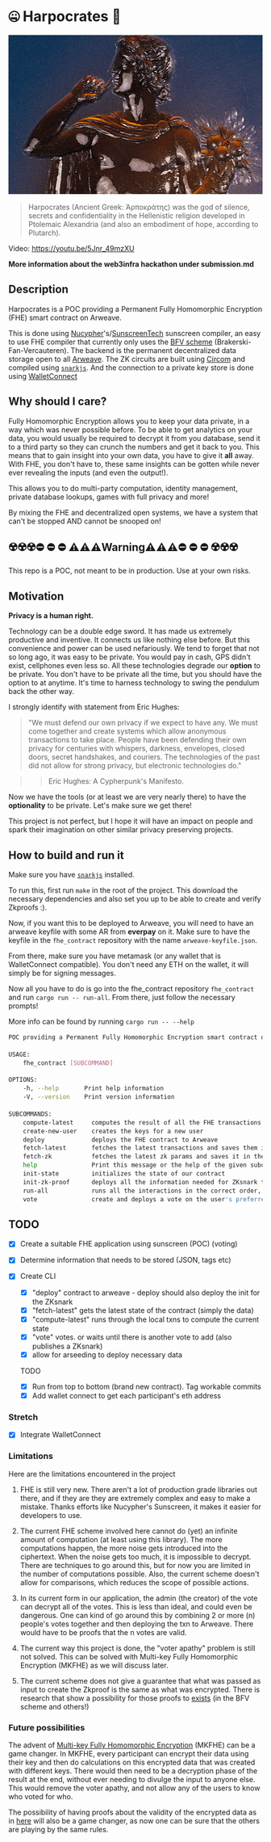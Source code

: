 # 🤐 Harpocrates 🙊

![Harpocrates](harpocrates.jpg)

> Harpocrates (Ancient Greek: Ἁρποκράτης) was the god of silence, secrets and confidentiality in the Hellenistic religion developed in Ptolemaic Alexandria (and also an embodiment of hope, according to Plutarch).

Video: https://youtu.be/5Jnr_49mzXU

**More information about the web3infra hackathon under submission.md**

## Description

Harpocrates is a POC providing a Permanent Fully Homomorphic Encryption (FHE) smart contract on Arweave.

This is done using [Nucypher](https://github.com/nucypher/)'s/[SunscreenTech](https://github.com/Sunscreen-tech/Sunscreen) sunscreen compiler, an easy to use FHE compiler that currently only uses the [BFV scheme](https://inferati.com/blog/fhe-schemes-bfv) (Brakerski-Fan-Vercauteren).
The backend is the permanent decentralized data storage open to all [Arweave](https://arweave.org).
The ZK circuits are built using [Circom](https://github.com/iden3/circom) and compiled using [`snarkjs`](https://github.com/iden3/snarkjs).
And the connection to a private key store is done using [WalletConnect](https://github.com/WalletConnect)

## Why should I care?

Fully Homomorphic Encryption allows you to keep your data private, in a way which was never possible before. To be able to get analytics on your data, you would usually be required to decrypt it from you database, send it to a third party so they can crunch the numbers and get it back to you. This means that to gain insight into your own data, you have to give it **all** away. With FHE, you don't have to, these same insights can be gotten while never ever revealing the inputs (and even the output!).

This allows you to do multi-party computation, identity management, private database lookups, games with full privacy and more!

By mixing the FHE and decentralized open systems, we have a system that can't be stopped AND cannot be snooped on!

## ☢️☢️☢️⛔ ⛔ ⛔ ⚠️⚠️⚠️Warning⚠️⚠️⚠️⛔ ⛔ ⛔ ☢️☢️☢️

This repo is a POC, not meant to be in production. Use at your own risks.

## Motivation

**Privacy is a human right.**

Technology can be a double edge sword. It has made us extremely productive and inventive. It connects us like nothing else before. But this convenience and power can be used nefariously. We tend to forget that not so long ago, it was easy to be private. You would pay in cash, GPS didn't exist, cellphones even less so. All these technologies degrade our **option** to be private. You don't have to be private all the time, but you should have the option to at anytime. It's time to harness technology to swing the pendulum back the other way.

I strongly identify with statement from Eric Hughes:

> "We must defend our own privacy if we expect to have any. We must come together and create systems which allow anonymous transactions to take place. People have been defending their own privacy for centuries with whispers, darkness, envelopes, closed doors, secret handshakes, and couriers. The technologies of the past did not allow for strong privacy, but electronic technologies do."

> > Eric Hughes: A Cypherpunk's Manifesto.

Now we have the tools (or at least we are very nearly there) to have the **optionality** to be private. Let's make sure we get there!

This project is not perfect, but I hope it will have an impact on people and spark their imagination on other similar privacy preserving projects.

## How to build and run it

Make sure you have [`snarkjs`](https://github.com/iden3/snarkjs) installed.

To run this, first run `make` in the root of the project. This download the necessary dependencies and also set you up to be able to create and verify Zkproofs :).

Now, if you want this to be deployed to Arweave, you will need to have an arweave keyfile with some AR from **everpay** on it. Make sure to have the keyfile in the `fhe_contract` repository with the name `arweave-keyfile.json`.

From there, make sure you have metamask (or any wallet that is WalletConnect compatible). You don't need any ETH on the wallet, it will simply be for signing messages.

Now all you have to do is go into the fhe_contract repository `fhe_contract` and run `cargo run -- run-all`. From there, just follow the necessary prompts!

More info can be found by running `cargo run -- --help`

```bash
POC providing a Permanent Fully Homomorphic Encryption smart contract on Arweave.

USAGE:
    fhe_contract [SUBCOMMAND]

OPTIONS:
    -h, --help       Print help information
    -V, --version    Print version information

SUBCOMMANDS:
    compute-latest     computes the result of all the FHE transactions
    create-new-user    creates the keys for a new user
    deploy             deploys the FHE contract to Arweave
    fetch-latest       fetches the latest transactions and saves them in the cache
    fetch-zk           fetches the latest zk params and saves it in the cache
    help               Print this message or the help of the given subcommand(s)
    init-state         initializes the state of our contract
    init-zk-proof      deploys all the information needed for ZKsnark to arweave
    run-all            runs all the interactions in the correct order, also is interactive
    vote               create and deploys a vote on the user's preferred proposition
```

## TODO

- [x] Create a suitable FHE application using sunscreen (POC) (voting)

- [x] Determine information that needs to be stored (JSON, tags etc)

- [x] Create CLI

  - [x] "deploy" contract to arweave - deploy should also deploy the init for the ZKsnark
  - [x] "fetch-latest" gets the latest state of the contract (simply the data)
  - [x] "compute-latest" runs through the local txns to compute the current state
  - [x] "vote" votes. or waits until there is another vote to add (also publishes a ZKsnark)
  - [x] allow for arseeding to deploy necessary data

  TODO

  - [x] Run from top to bottom (brand new contract). Tag workable commits
  - [x] Add wallet connect to get each participant's eth address

### Stretch

- [x] Integrate WalletConnect

### Limitations

Here are the limitations encountered in the project

1. FHE is still very new. There aren't a lot of production grade libraries out there, and if they are they are extremely complex and easy to make a mistake. Thanks efforts like Nucypher's Sunscreen, it makes it easier for developers to use.

2. The current FHE scheme involved here cannot do (yet) an infinite amount of computation (at least using this library). The more computations happen, the more noise gets introduced into the ciphertext. When the noise gets too much, it is impossible to decrypt. There are techniques to go around this, but for now you are limited in the number of computations possible. Also, the current scheme doesn't allow for comparisons, which reduces the scope of possible actions.

3. In its current form in our application, the admin (the creator) of the vote can decrypt all of the votes. This is less than ideal, and could even be dangerous. One can kind of go around this by combining 2 or more (n) people's votes together and then deploying the txn to Arweave. There would have to be proofs that the n votes are valid.

4. The current way this project is done, the "voter apathy" problem is still not solved. This can be solved with Multi-key Fully Homomorphic Encryption (MKFHE) as we will discuss later.

5. The current scheme does not give a guarantee that what was passed as input to create the Zkproof is the same as what was encrypted. There is research that show a possibility for those proofs to [exists](https://eprint.iacr.org/2019/057.pdf) (in the BFV scheme and others!)

### Future possibilities

The advent of [Multi-key Fully Homomorphic Encryption](https://eprint.iacr.org/2021/1131.pdf) (MKFHE) can be a game changer. In MKFHE, every participant can encrypt their data using their key and then do calculations on this encrypted data that was created with different keys. There would then need to be a decryption phase of the result at the end, without ever needing to divulge the input to anyone else. This would remove the voter apathy, and not allow any of the users to know who voted for who.

The possibility of having proofs about the validity of the encrypted data as in [here](https://eprint.iacr.org/2019/057.pdf) will also be a game changer, as now one can be sure that the others are playing by the same rules.
